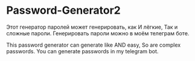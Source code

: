 # Password-Generator2
Этот генератор паролей может генерировать, как И лёгкие,
Так и сложные пароли.
Генерировать пароли можно в моём телеграм боте.

This password generator can generate like AND easy,
 So are complex passwords.
 You can generate passwords in my telegram bot.
